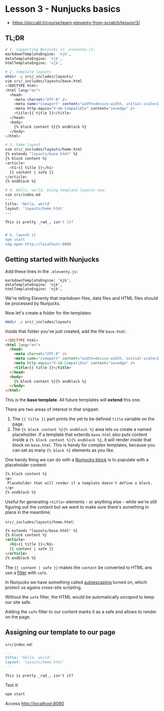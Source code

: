# Lesson 3 - Nunjucks basics

- <https://piccalil.li/course/learn-eleventy-from-scratch/lesson/3/>

## TL;DR

```bash
# 1. supporting Nunjucks in .eleventy.js:
markdownTemplateEngine: 'njk',
dataTemplateEngine: 'njk',
htmlTemplateEngine: 'njk',

# 2. template layouts
mkdir -p src/_includes/layouts/
vim src/_includes/layouts/base.html
<!DOCTYPE html>
<html lang="en">
  <head>
    <meta charset="UTF-8" />
    <meta name="viewport" content="width=device-width, initial-scale=1.0" />
    <meta http-equiv="X-UA-Compatible" content="ie=edge" />
    <title>{{ title }}</title>
  </head>
  <body>
    {% block content %}{% endblock %}
  </body>
</html>

# 3. home layout
vim src/_includes/layouts/home.html
{% extends "layouts/base.html" %}
{% block content %}
<article>
  <h1>{{ title }}</h1>
  {{ content | safe }}
</article>
{% endblock %}

# 4. Hello, world. Using template layouts now:
vim src/index.md
---
title: 'Hello, world'
layout: 'layouts/home.html'
---

This is pretty _rad_, isn't it?


# 5. launch it
npm start
xdg-open http://localhost:8080
```


## Getting started with Nunjucks

Add these lines in the `.eleventy.js`:
```
markdownTemplateEngine: 'njk',
dataTemplateEngine: 'njk',
htmlTemplateEngine: 'njk',
```

We're telling Eleventy that markdown files, data files and HTML files should be processed by Nunjucks.

Now let's create a folder for the templates:
```bash
mkdir -p src/_includes/layouts
```

Inside that folder you've just created, add the file `base.html`:
```html
<!DOCTYPE html>
<html lang="en">
  <head>
    <meta charset="UTF-8" />
    <meta name="viewport" content="width=device-width, initial-scale=1.0" />
    <meta http-equiv="X-UA-Compatible" content="ie=edge" />
    <title>{{ title }}</title>
  </head>
  <body>
    {% block content %}{% endblock %}
  </body>
</html>
```

This is the **base template**. All future templates will **extend** this one.

There are two areas of interest in that snippet:

1. The `{{ title }}` part prints the yet to be defined `title` variable on the page.
2. The `{% block content %}{% endblock %}` area lets us create a named placeholder. If a template that extends `base.html` also puts content inside a `{% block content %}{% endblock %}`, it will render inside that block on `base.html`. This is handy for complex templates, because you can set as many `{% block %}` elements as you like.

One handy thing we can do with a [Nunjucks block](https://mozilla.github.io/nunjucks/templating.html#block) is to populate with a placeholder content:
```html
{% block content %}
<p>
 Placeholder that will render if a template doesn't define a block.
</p>
{% endblock %}
```
Useful for generating `<title>` elements - or anything else - while we're still figuring out the content but we want to make sure there's something in place in the meantime.

`src/_includes/layouts/home.html`:
```html
{% extends "layouts/base.html" %}
{% block content %}
<article>
  <h1>{{ title }}</h1>
  {{ content | safe }}
</article>
{% endblock %}
```

The `{{ content | safe }}`  makes the `content` be converted to HTML ans use a [filter](https://mozilla.github.io/nunjucks/templating.html#filters) with `safe`.

In Nunjucks we have something called [autoescaping](https://mozilla.github.io/nunjucks/templating.html#autoescaping) turned on, which protect us agains cross-site scripting.

Without the `safe` filter, the HTML would be automatically *escaped* to keep our site safe.

Adding the `safe` filter to our content marks it as a safe and allows to render on the page.

 
## Assigning our template to our page

`src/index.md`:
```md
---
title: 'Hello, world'
layout: 'layouts/home.html'
---

This is pretty _rad_, isn't it?

```


Test it:
```bash
npm start
```

Access <http://localhost:8080>

